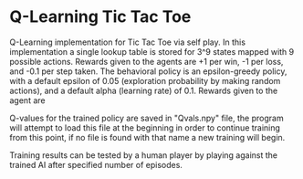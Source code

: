 # **Q-Learning Tic Tac Toe**

Q-Learning implementation for Tic Tac Toe via self play.
In this implementation a single lookup table is stored for 3^9 states mapped with 9 possible actions. 
Rewards given to the agents are +1 per win, -1 per loss, and -0.1 per step taken.
The behavioral policy is an epsilon-greedy policy, with a default epsilon of 0.05 (exploration probability by making random actions), 
and a default alpha (learning rate) of 0.1. Rewards given to the agent are 

Q-values for the trained policy are saved in "Qvals.npy" file, the program will attempt to load this file at the beginning in order to
continue training from this point, if no file is found with that name a new training will begin.

Training results can be tested by a human player by playing against the trained AI after specified number of episodes.
